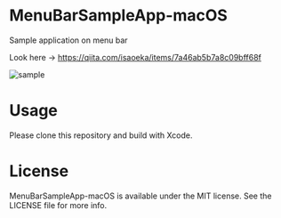 # MenuBarSampleApp-macOS
Sample application on menu bar

Look here → https://qiita.com/isaoeka/items/7a46ab5b7a8c09bff68f

![sample](Sample.jpg)

# Usage
Please clone this repository and build with Xcode.

# License
MenuBarSampleApp-macOS is available under the MIT license. See the LICENSE file for more info.
